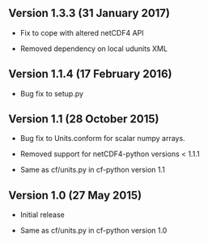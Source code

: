 Version 1.3.3 (31 January 2017)
-------------------------------

* Fix to cope with altered netCDF4 API
	
* Removed dependency on local udunits XML
	
Version 1.1.4 (17 February 2016)
--------------------------------

* Bug fix to setup.py
	
Version 1.1 (28 October 2015)
-----------------------------

* Bug fix to Units.conform for scalar numpy arrays.

* Removed support for netCDF4-python versions < 1.1.1

* Same as cf/units.py in cf-python version 1.1

Version 1.0 (27 May 2015)
-------------------------

* Initial release

* Same as cf/units.py in cf-python version 1.0
